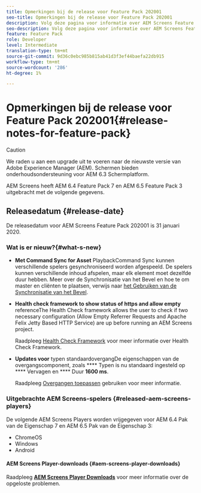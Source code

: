 ```yaml
---
title: Opmerkingen bij de release voor Feature Pack 202001
seo-title: Opmerkingen bij de release voor Feature Pack 202001
description: Volg deze pagina voor informatie over AEM Screens Feature Pack 202001 uitgebracht op 31 januari 2020.
seo-description: Volg deze pagina voor informatie over AEM Screens Feature Pack 202001 uitgebracht op 31 januari 2020.
feature: Feature Pack
role: Developer
level: Intermediate
translation-type: tm+mt
source-git-commit: 9d36c0ebc985b815ab41d3f3ef44baefa22db915
workflow-type: tm+mt
source-wordcount: '286'
ht-degree: 1%

---
```



# Opmerkingen bij de release voor Feature Pack 202001{#release-notes-for-feature-pack}

>[!CAUTION]
>
>We raden u aan een upgrade uit te voeren naar de nieuwste versie van Adobe Experience Manager (AEM). Schermen bieden onderhoudsondersteuning voor AEM 6.3 Schermplatform.

AEM Screens heeft AEM 6.4 Feature Pack 7 en AEM 6.5 Feature Pack 3 uitgebracht met de volgende gegevens.

## Releasedatum {#release-date}

De releasedatum voor AEM Screens Feature Pack 202001 is 31 januari 2020.

### Wat is er nieuw?{#what-s-new}

* **Met Command Sync for Asset**
PlaybackCommand Sync kunnen verschillende spelers gesynchroniseerd worden afgespeeld. De spelers kunnen verschillende inhoud afspelen, maar elk element moet dezelfde duur hebben.
Meer over de Synchronisatie van het Bevel en hoe te om master en cliënten te plaatsen, verwijs naar [het Gebruiken van de Synchronisatie van het Bevel](using-command-sync.md).

* **Health check framework to show status of https and allow empty**
referenceThe Health Check framework allows the user to check if two necessary configuration (Allow Empty Referrer Requests and Apache Felix Jetty Based HTTP Service) are up before running an AEM Screens project.

   Raadpleeg [Health Check Framework](/help/user-guide/configuring-screens-introduction.md#health-check-framework) voor meer informatie over Health Check Framework.

* **Updates voor**
typen standaardovergangDe eigenschappen van de overgangscomponent, zoals 
**** Typen is nu standaard ingesteld op  **** Vervagen en  **** Duur  **1600 ms**.

   Raadpleeg [Overgangen toepassen](/help/user-guide/applying-transitions.md) gebruiken voor meer informatie.


### Uitgebrachte AEM Screens-spelers {#released-aem-screens-players}

De volgende AEM Screens Players worden vrijgegeven voor AEM 6.4 Pak van de Eigenschap 7 en AEM 6.5 Pak van de Eigenschap 3:

* ChromeOS
* Windows
* Android

#### AEM Screens Player-downloads {#aem-screens-player-downloads}

Raadpleeg [**AEM Screens Player Downloads**](https://download.macromedia.com/screens/) voor meer informatie over de opgeloste problemen.
